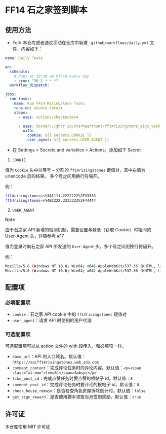 # FF14 石之家签到脚本

## 使用方法

- Fork 本仓库或者通过手动在仓库中新建 `.github/workflows/daily.yml` 文件，内容如下：

```yaml
name: Daily Tasks

on:
  schedule:
    # Runs at 10:30 am UTC+8 every day
    - cron: "30 2 * * *"
  workflow_dispatch:

jobs:
  run-tasks:
    name: Run FF14 Risingstone Tasks
    runs-on: ubuntu-latest
    steps:
      - uses: actions/checkout@v4

      - uses: docker://ghcr.io/starhearthunt/ff14risingstone_sign_task:master
        with:
          cookie: ${{ secrets.COOKIE }}
          user_agent: ${{ secrets.USER_AGENT }}
```

- 在 Settings > Secrets and variables > Actions，添加如下 Secret

1. `COOKIE`

值为 `Cookie` 头中以等号 `=` 分割的 `ff14risingstones` 键值对，其中右值为 urlencode 后的结果。
多个号之间用换行符隔开。

例：

```bash
ff14risingstones=s%3A1111.2222222%2F33333
ff14risingstones=s%4B2222.3333333%3F44444
```

2. `USER_AGENT`

> [!NOTE]
> 由于石之家 API 新增的检测机制，需要设置与登录（获取 Cookie）时相同的 User-Agent 头，详情参考 [#17](https://github.com/StarHeartHunt/ff14risingstone_sign_task/issues/17)

值为登录时向石之家 API 所发送的 `User-Agent` 头。多个号之间用换行符隔开。

例：

```bash
Mozilla/5.0 (Windows NT 10.0; Win64; x64) AppleWebKit/537.36 (KHTML, like Gecko) Chrome/137.0.0.0 Safari/537.36
Mozilla/5.0 (Windows NT 10.0; Win64; x64) AppleWebKit/537.36 (KHTML, like Gecko) Chrome/137.0.0.0 Safari/537.36 Edg/137.0.0.0
```

## 配置项

### 必填配置项

- `cookie`：石之家 API cookie 中的 `ff14risingstones` 键值对
- `user_agent`：请求 API 时使用的用户代理

### 可选配置项

可选配置项可以从 action 文件的 with 段传入，和必填项一样。

- `base_url`：API 的入口域名。默认值：`https://apiff14risingstones.web.sdo.com`
- `comment_content`：完成评论任务时的评论内容。默认值：`<p><span class="at-emo">[emo6]</span>&nbsp;</p>`
- `like_post_id`：完成点赞任务时要点赞的根帖子 id。默认值：`8`
- `comment_post_id`：完成评论任务时要评论的根帖子 id。默认值：`8`
- `check_house_remain`：是否检查角色房屋拆除倒计时。默认值：`false`
- `get_sign_reward`：是否使用脚本领取当月签到奖励。默认值：`true`

## 许可证

本仓库使用 MIT 许可证
